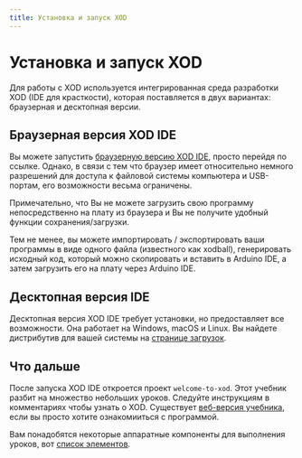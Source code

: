 ```yaml
---
title: Установка и запуск XOD
---
```


# Установка и запуск XOD

Для работы с XOD используется интегрированная среда разработки XOD (IDE для красткости), которая поставляется в двух вариантах: браузерная и десктопная версии.

## Браузерная версия XOD IDE

Вы можете запустить [браузерную версию XOD IDE](/ide/), просто перейдя по ссылке. Однако, в связи с тем что браузер имеет относительно немного разрешений для доступа к файловой системы компьютера и USB-портам, его возможности весьма ограничены.

Примечательно, что Вы не можете загрузить свою программу непосредственно на плату из браузера и Вы не получите удобный функции сохранения/загрузки.

Тем не менее, вы можете импортировать / экспортировать ваши программы в виде одного файла (известного как xodball), генерировать исходный код, который можно скопировать и вставить в Arduino IDE, а затем загрузить его на плату через Arduino IDE.

## Десктопная версия IDE

Десктопная версия XOD IDE требует установки, но предоставляет все возможности. Она работает на Windows, macOS и Linux. Вы найдете дистрибутив для вашей системы на [странице загрузок](/downloads/).

## Что дальше

После запуска XOD IDE откроется проект `welcome-to-xod`. Этот учебник разбит на множество небольших уроков. Следуйте инструкциям в комментариях чтобы узнать о XOD. Существует [веб-версия учебника](../01-hello/), если вы просто хотите ознакомииться с программой.

Вам понадобятся некоторые аппаратные компоненты для выполнения уроков, вот [список элементов](../required-hardware/).
